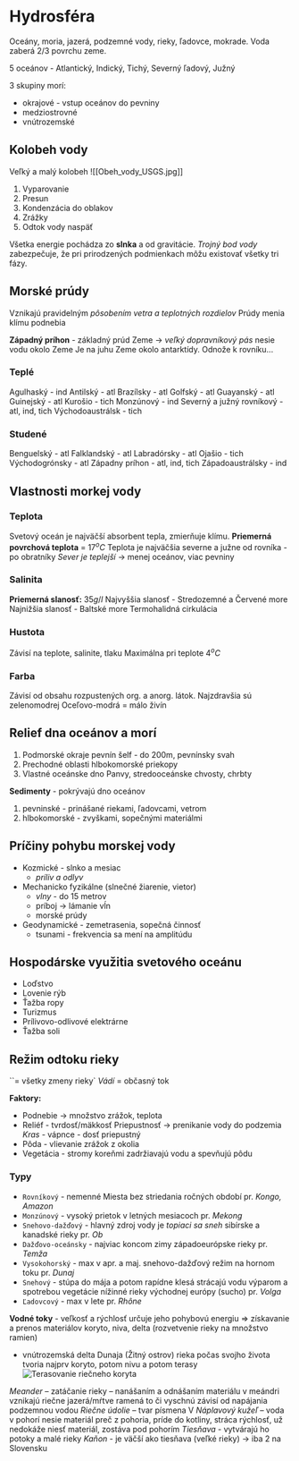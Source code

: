 # Hydrosféra
Oceány, moria, jazerá, podzemné vody, rieky, ľadovce, mokrade.
Voda zaberá 2/3 povrchu zeme.

5 oceánov - Atlantický, Indický, Tichý, Severný ľadový, Južný

3 skupiny morí:
- okrajové - vstup oceánov do pevniny
- medziostrovné
- vnútrozemské

## Kolobeh vody
Veľký a malý kolobeh
![[Obeh_vody_USGS.jpg]]

1. Vyparovanie
2. Presun
3. Kondenzácia do oblakov
4. Zrážky
5. Odtok vody naspäť

Všetka energie pochádza zo **slnka** a od gravitácie.
*Trojný bod vody* zabezpečuje, že pri prirodzených podmienkach môžu existovať všetky tri fázy.


## Morské prúdy
Vznikajú pravidelným *pôsobením vetra a teplotných rozdielov*
Prúdy menia klímu podnebia

**Západný príhon** - základný prúd Zeme -> *veľký dopravníkový pás* nesie vodu okolo Zeme
Je na juhu Zeme okolo antarktídy. Odnože k rovníku...

### Teplé
Agulhaský - ind
Antilský - atl
Brazílsky - atl
Golfský - atl
Guayanský - atl
Guinejský - atl
Kurošio - tich
Monzúnový - ind
Severný a južný rovníkový - atl, ind, tich
Východoaustrálsk - tich

### Studené
Benguelský - atl
Falklandský - atl
Labradórsky - atl
Ojašio - tich
Východogrónsky - atl
Západny príhon - atl, ind, tich
Západoaustrálsky - ind


## Vlastnosti morkej vody
### Teplota
Svetový oceán je najväčší absorbent tepla, zmierňuje klímu.
**Priemerná povrchová teplota** = $17^oC$
Teplota je najväčšia severne a južne od rovníka - po obratníky
*Sever je teplejší* -> menej oceánov, viac pevniny

### Salinita 
**Priemerná slanosť:** $35 g/l$ 
Najvyššia slanosť - Stredozemné a Červené more
Najnižšia slanosť - Baltské more
Termohalidná cirkulácia

### Hustota
Závisí na teplote, salinite, tlaku
Maximálna pri teplote $4^oC$

### Farba
Závisí od obsahu rozpustených org. a anorg. látok.
Najzdravšia sú zelenomodrej
Oceľovo-modrá = málo živín


## Relief dna oceánov a morí
1. Podmorské okraje pevnín
šelf - do 200m,  pevnínsky svah
2. Prechodné oblasti
hlbokomorské priekopy
3. Vlastné oceánske dno
Panvy, stredooceánske chvosty, chrbty

**Sedimenty** - pokrývajú dno oceánov
1. pevninské - prinášané riekami, ľadovcami, vetrom
2. hlbokomorské - zvyškami, sopečnými materiálmi

## Príčiny pohybu morskej vody
- Kozmické - slnko a mesiac
	- *príliv a odlyv*
- Mechanicko fyzikálne (slnečné žiarenie, vietor)
	- *vlny* - do 15 metrov
	- príboj -> lámanie vĺn
	- morské prúdy
- Geodynamické - zemetrasenia, sopečná činnosť
	- tsunami - frekvencia sa mení na amplitúdu

## Hospodárske využitia svetového oceánu
- Loďstvo
- Lovenie rýb
- Ťažba ropy
- Turizmus
- Prílivovo-odlivové elektrárne
- Ťažba soli

## Režim odtoku rieky
``= všetky zmeny rieky`
*Vádí* = občasný tok

**Faktory:**
- Podnebie -> množstvo zrážok, teplota
- Reliéf - tvrdosť/mäkkosť
Priepustnosť -> prenikanie vody do podzemia
*Kras* - vápnce - dosť priepustný
- Pôda - vlievanie zrážok z okolia
- Vegetácia - stromy koreňmi zadržiavajú vodu a spevňujú pôdu

### Typy

- `Rovníkový` - nemenné
Miesta bez striedania ročných období
pr. *Kongo, Amazon*
- `Monzúnový` - vysoký prietok v letných mesiacoch
pr. *Mekong*
- `Snehovo-dažďový` - hlavný zdroj vody je *topiaci sa sneh*
sibírske a kanadské rieky
pr. *Ob*
- `Dažďovo-oceánsky` - najviac koncom zimy
západoeurópske rieky
pr. *Temža*
- `Vysokohorský` - max v apr. a maj.
snehovo-dažďový režim na hornom toku
pr. *Dunaj*
- `Snehový` - stúpa do mája a potom rapídne klesá
strácajú vodu výparom a spotrebou vegetácie
nížinné rieky východnej európy (sucho)
pr. *Volga*
- `Ľadovcový` - max v lete
pr. *Rhône*

**Vodné toky** - veľkosť a rýchlosť určuje jeho pohybovú energiu => získavanie a prenos materiálov
koryto, niva, delta (rozvetvenie rieky na množstvo ramien)
- vnútrozemská delta Dunaja (Žitný ostrov)
rieka počas svojho života tvoria najprv koryto, potom nivu a potom terasy
![Terasovanie riečneho koryta](terasovanie-rieky.png)

*Meander* – zatáčanie rieky – nanášaním a odnášaním materiálu v meándri vznikajú riečne jazerá/mŕtve ramená to či vyschnú závisí od napájania podzemnou vodou
*Riečne údolie* – tvar písmena V
*Náplavový kužeľ* – voda v pohorí nesie materiál preč z pohoria, príde do kotliny, stráca rýchlosť, už nedokáže niesť materiál, zostáva pod pohorím
*Tiesňava* - vytvárajú ho potoky a malé rieky
*Kaňon* - je väčší ako tiesňava (veľké rieky)
-> iba 2 na Slovensku